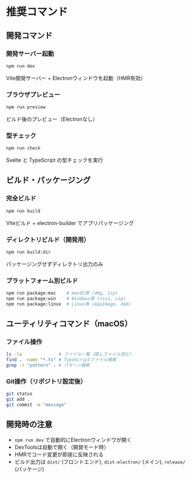 # 推奨コマンド

## 開発コマンド

### 開発サーバー起動
```bash
npm run dev
```
Vite開発サーバー + Electronウィンドウを起動（HMR有効）

### ブラウザプレビュー
```bash
npm run preview
```
ビルド後のプレビュー（Electronなし）

### 型チェック
```bash
npm run check
```
Svelte と TypeScript の型チェックを実行

## ビルド・パッケージング

### 完全ビルド
```bash
npm run build
```
Viteビルド + electron-builder でアプリパッケージング

### ディレクトリビルド（開発用）
```bash
npm run build:dir
```
パッケージングせずディレクトリ出力のみ

### プラットフォーム別ビルド
```bash
npm run package:mac    # macOS用 (dmg, zip)
npm run package:win    # Windows用 (nsis, zip)
npm run package:linux  # Linux用 (AppImage, deb)
```

## ユーティリティコマンド（macOS）

### ファイル操作
```bash
ls -la              # ファイル一覧（隠しファイル含む）
find . -name "*.ts" # TypeScriptファイル検索
grep -r "pattern" . # パターン検索
```

### Git操作（リポジトリ設定後）
```bash
git status
git add .
git commit -m "message"
```

## 開発時の注意
- `npm run dev` で自動的にElectronウィンドウが開く
- DevToolsは自動で開く（開発モード時）
- HMRでコード変更が即座に反映される
- ビルド出力は `dist/` (フロントエンド), `dist-electron/` (メイン), `release/` (パッケージ)
